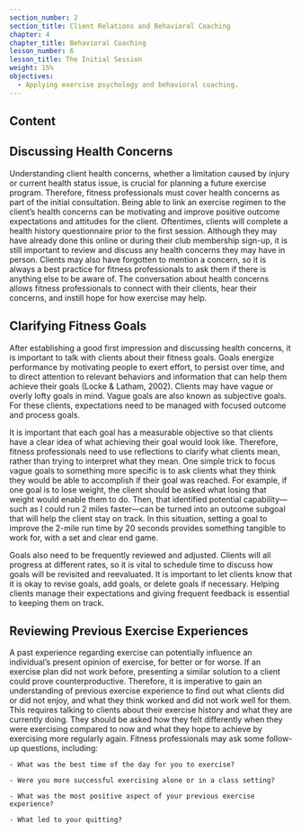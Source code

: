 ```yaml
---
section_number: 2
section_title: Client Relations and Behavioral Coaching
chapter: 4
chapter_title: Behavioral Coaching
lesson_number: 6
lesson_title: The Initial Session
weight: 15%
objectives:
  - Applying exercise psychology and behavioral coaching.
---
```


## Content
## Discussing Health Concerns

Understanding client health concerns, whether a limitation caused by injury or current health status issue, is crucial for planning a future exercise program. Therefore, fitness professionals must cover health concerns as part of the initial consultation. Being able to link an exercise regimen to the client’s health concerns can be motivating and improve positive outcome expectations and attitudes for the client. Oftentimes, clients will complete a health history questionnaire prior to the first session. Although they may have already done this online or during their club membership sign-up, it is still important to review and discuss any health concerns they may have in person. Clients may also have forgotten to mention a concern, so it is always a best practice for fitness professionals to ask them if there is anything else to be aware of. The conversation about health concerns allows fitness professionals to connect with their clients, hear their concerns, and instill hope for how exercise may help.

## Clarifying Fitness Goals

After establishing a good first impression and discussing health concerns, it is important to talk with clients about their fitness goals. Goals energize performance by motivating people to exert effort, to persist over time, and to direct attention to relevant behaviors and information that can help them achieve their goals (Locke & Latham, 2002). Clients may have vague or overly lofty goals in mind. Vague goals are also known as subjective goals. For these clients, expectations need to be managed with focused outcome and process goals.

It is important that each goal has a measurable objective so that clients have a clear idea of what achieving their goal would look like. Therefore, fitness professionals need to use reflections to clarify what clients mean, rather than trying to interpret what they mean. One simple trick to focus vague goals to something more specific is to ask clients what they think they would be able to accomplish if their goal was reached. For example, if one goal is to lose weight, the client should be asked what losing that weight would enable them to do. Then, that identified potential capability—such as I could run 2 miles faster—can be turned into an outcome subgoal that will help the client stay on track. In this situation, setting a goal to improve the 2-mile run time by 20 seconds provides something tangible to work for, with a set and clear end game.

Goals also need to be frequently reviewed and adjusted. Clients will all progress at different rates, so it is vital to schedule time to discuss how goals will be revisited and reevaluated. It is important to let clients know that it is okay to revise goals, add goals, or delete goals if necessary. Helping clients manage their expectations and giving frequent feedback is essential to keeping them on track.

## Reviewing Previous Exercise Experiences

A past experience regarding exercise can potentially influence an individual’s present opinion of exercise, for better or for worse. If an exercise plan did not work before, presenting a similar solution to a client could prove counterproductive. Therefore, it is imperative to gain an understanding of previous exercise experience to find out what clients did or did not enjoy, and what they think worked and did not work well for them. This requires talking to clients about their exercise history and what they are currently doing. They should be asked how they felt differently when they were exercising compared to now and what they hope to achieve by exercising more regularly again. Fitness professionals may ask some follow-up questions, including:

	- What was the best time of the day for you to exercise?

	- Were you more successful exercising alone or in a class setting?

	- What was the most positive aspect of your previous exercise experience?

	- What led to your quitting?